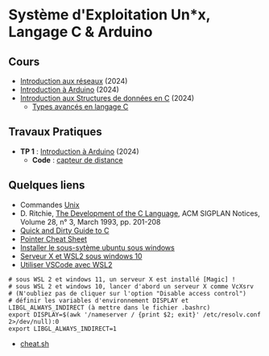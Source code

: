 #  Système d'Exploitation Un\*x, Langage C & Arduino

## Cours
* [Introduction aux réseaux](https://github.com/truillet/UT/blob/main/PassTT/Cours/introduction_reseaux.pdf) (2024)
* [Introduction à Arduino](https://github.com/truillet/UT/blob/main/PassTT/Cours/introduction_arduino.pdf) (2024)
* [Introduction aux Structures de données en C](https://github.com/truillet/UT/blob/main/PassTT/Cours/introduction_SdD.pdf) (2024)
  * [Types avancés en langage C](https://github.com/truillet/UT/blob/main/PassTT/Cours/types_avances_C.pdf)

## Travaux Pratiques
* **TP 1** : [Introduction à Arduino](https://github.com/truillet/UT/blob/main/PassTT/TP/TP1_Arduino.pdf) (2024)
  * **Code** : [capteur de distance](https://github.com/truillet/UT/blob/main/PassTT/Code/ultrason.zip)
  
<!-- * **TP 1** : [prise en main](https://github.com/truillet/UT/blob/main/PassTT/TP/TP1_Prise_en_main.pdf) (2023)
* **TP 2** : [premiers pas](https://github.com/truillet/UT/blob/main/PassTT/TP/TP2_Premiers_pas.pdf) (2023)
* **TP 3** : [première fonction](https://github.com/truillet/UT/blob/main/PassTT/TP/TP3_Premiere_fonction.pdf) (2023)
* **TP 4** : [Bibliothèque de fonctions](https://github.com/truillet/UT/blob/main/PassTT/TP/TP4_Bibliotheque.pdf) (2023)
* **Devoir Maison** : [Quaternions](https://github.com/truillet/UT/blob/main/PassTT/TP/DM_2023.pdf) (2023)
-->

## Quelques liens
* Commandes [Unix](https://en.wikipedia.org/wiki/List_of_Unix_commands)
* D. Ritchie, [The Development of the C Language](https://dl.acm.org/doi/10.1145/155360.155580), ACM SIGPLAN Notices, Volume 28, n° 3, March 1993, pp. 201-208
* [Quick and Dirty Guide to C](https://courses.cs.washington.edu/courses/cse351/14sp/sections/1/Cheatsheet-c.pdf)
* [Pointer Cheat Sheet](https://c-for-dummies.com/caio/pointer-cheatsheet.php)
* [Installer le sous-sytème ubuntu sous windows](https://learn.microsoft.com/fr-fr/windows/wsl/install)
* [Serveur X et WSL2 sous windows 10](https://medium.com/javarevisited/using-wsl-2-with-x-server-linux-on-windows-a372263533c3)
* [Utiliser VSCode avec WSL2](https://code.visualstudio.com/blogs/2019/09/03/wsl2)

```
# sous WSL 2 et windows 11, un serveur X est installé [Magic] ! 
# sous WSL 2 et windows 10, lancer d'abord un serveur X comme VcXsrv
# (N'oubliez pas de cliquer sur l'option "Disable access control")
# définir les variables d'environnement DISPLAY et LIBGL_ALWAYS_INDIRECT (à mettre dans le fichier .bashrc)
export DISPLAY=$(awk '/nameserver / {print $2; exit}' /etc/resolv.conf 2>/dev/null):0
export LIBGL_ALWAYS_INDIRECT=1
```
* [cheat.sh](https://cheat.sh)


